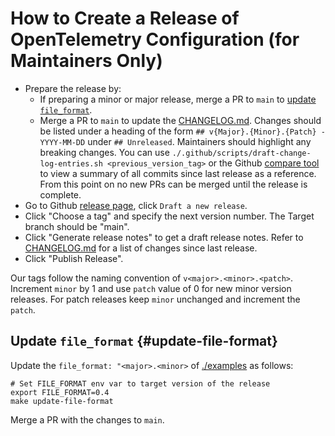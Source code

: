 # How to Create a Release of OpenTelemetry Configuration (for Maintainers Only)

* Prepare the release by:
  * If preparing a minor or major release, merge a PR to `main`
    to [update `file_format`](#update-file-format).
  * Merge a PR to `main` to update the [CHANGELOG.md](CHANGELOG.md). Changes
    should be listed under a heading of the
    form `## v{Major}.{Minor}.{Patch} - YYYY-MM-DD` under `## Unreleased`.
    Maintainers should highlight any breaking changes. You can
    use `./.github/scripts/draft-change-log-entries.sh <previous_version_tag>`
    or the
    Github [compare tool](https://github.com/open-telemetry/opentelemetry-configuration/compare/)
    to view a summary of all commits since last release as a reference. From
    this point on no new PRs can be merged until the release is complete.
* Go to
  Github [release page](https://github.com/open-telemetry/opentelemetry-configuration/releases),
  click `Draft a new release`.
* Click "Choose a tag" and specify the next version number. The Target branch
  should be "main".
* Click "Generate release notes" to get a draft release notes. Refer
  to [CHANGELOG.md](CHANGELOG.md) for a list of changes since last release.
* Click "Publish Release".

Our tags follow the naming convention of `v<major>.<minor>.<patch>`. Increment `minor` by 1
and use `patch` value of 0 for new minor version releases. For patch releases keep `minor`
unchanged and increment the `patch`.

## Update `file_format` {#update-file-format}

Update the `file_format: "<major>.<minor>` of [./examples](./examples) as follows:

```shell
# Set FILE_FORMAT env var to target version of the release
export FILE_FORMAT=0.4
make update-file-format
```

Merge a PR with the changes to `main`.
